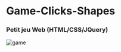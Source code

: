 # Game-Clicks-Shapes
### Petit jeu Web (HTML/CSS/JQuery)

![game](https://user-images.githubusercontent.com/32202745/43364540-551efbe2-931c-11e8-8159-948873970521.PNG)
